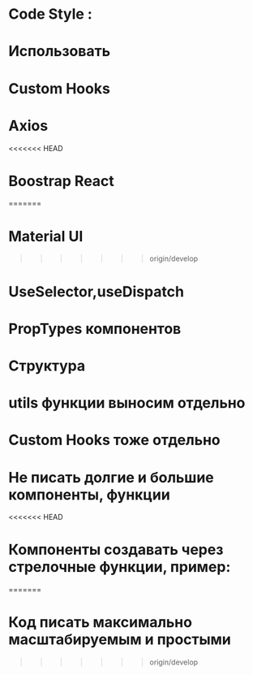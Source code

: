 # Code Style :

# Использовать

# Custom Hooks

# Axios

<<<<<<< HEAD
# Boostrap React
=======
# Material UI
>>>>>>> origin/develop

# UseSelector,useDispatch

# PropTypes компонентов

# Структура

# utils функции выносим отдельно

# Custom Hooks тоже отдельно

# Не писать долгие и большие компоненты, функции

<<<<<<< HEAD
# Компоненты создавать через стрелочные функции, пример:

<!-- const Component = () => {
  return <div>Component</div>
}

export default Component  -->
=======
# Код писать максимально масштабируемым и простыми
>>>>>>> origin/develop
